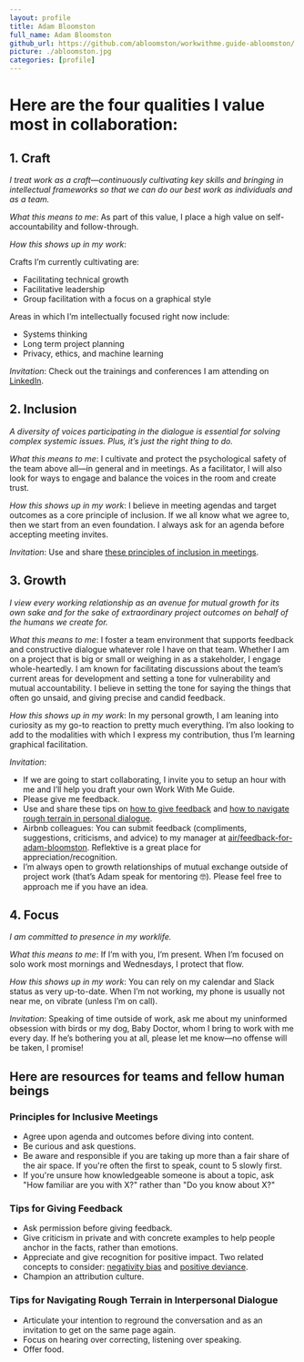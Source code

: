 ```yaml
---
layout: profile
title: Adam Bloomston
full_name: Adam Bloomston
github_url: https://github.com/abloomston/workwithme.guide-abloomston/
picture: ./abloomston.jpg
categories: [profile]
---
```


# Here are the four qualities I value most in collaboration:

## 1. Craft

_I treat work as a craft—continuously cultivating key skills and bringing in intellectual frameworks so that we can do our best work as individuals and as a team._

_What this means to me_: As part of this value, I place a high value on self-accountability and follow-through. 

_How this shows up in my work_:

Crafts I’m currently cultivating are:

* Facilitating technical growth
* Facilitative leadership
* Group facilitation with a focus on a graphical style

Areas in which I’m intellectually focused right now include:

* Systems thinking
* Long term project planning
* Privacy, ethics, and machine learning

_Invitation_: Check out the trainings and conferences I am attending on [LinkedIn](https://www.linkedin.com/in/adam-bloomston/).

## 2. Inclusion

_A diversity of voices participating in the dialogue is essential for solving complex systemic issues. Plus, it’s just the right thing to do._

_What this means to me_: I cultivate and protect the psychological safety of the team above all—in general and in meetings. As a facilitator, I will also look for ways to engage and balance the voices in the room and create trust.

_How this shows up in my work_: I believe in meeting agendas and target outcomes as a core principle of inclusion. If we all know what we agree to, then we start from an even foundation. I always ask for an agenda before accepting meeting invites.

_Invitation_: Use and share [these principles of inclusion in meetings](#principles-for-inclusive-meetings).

## 3. Growth

_I view every working relationship as an avenue for mutual growth for its own sake and for the sake of extraordinary project outcomes on behalf of the humans we create for._

_What this means to me_: I foster a team environment that supports feedback and constructive dialogue whatever role I have on that team. Whether I am on a project that is big or small or weighing in as a stakeholder, I engage whole-heartedly. I am known for facilitating discussions about the team’s current areas for development and setting a tone for vulnerability and mutual accountability. I believe in setting the tone for saying the things that often go unsaid, and giving precise and candid feedback.

_How this shows up in my work_: In my personal growth, I am leaning into curiosity as my go-to reaction to pretty much everything. I’m also looking to add to the modalities with which I express my contribution, thus I’m learning graphical facilitation.

_Invitation_:

* If we are going to start collaborating, I invite you to setup an hour with me and I’ll help you draft your own Work With Me Guide.
* Please give me feedback.
* Use and share these tips on [how to give feedback](#tips-for-giving-feedback) and [how to navigate rough terrain in personal dialogue](#tips-for-navigating-rough-terrain-in-interpersonal-dialogue).
* Airbnb colleagues: You can submit feedback (compliments, suggestions, criticisms, and advice) to my manager at [air/feedback-for-adam-bloomston](https://air/feedback-for-adam-bloomston). Reflektive is a great place for appreciation/recognition.
* I’m always open to growth relationships of mutual exchange outside of project work (that’s Adam speak for mentoring 🤓). Please feel free to approach me if you have an idea.

## 4. Focus

_I am committed to presence in my worklife._

_What this means to me_: If I’m with you, I’m present. When I’m focused on solo work most mornings and Wednesdays, I protect that flow.

_How this shows up in my work_: You can rely on my calendar and Slack status as very up-to-date. When I’m not working, my phone is usually not near me, on vibrate (unless I’m on call).

_Invitation_: Speaking of time outside of work, ask me about my uninformed obsession with birds or my dog, Baby Doctor, whom I bring to work with me every day. If he’s bothering you at all, please let me know—no offense will be taken, I promise!

## Here are resources for teams and fellow human beings

### Principles for Inclusive Meetings

* Agree upon agenda and outcomes before diving into content.
* Be curious and ask questions.
* Be aware and responsible if you are taking up more than a fair share of the air space. If you're often the first to speak, count to 5 slowly first.
* If you're unsure how knowledgeable someone is about a topic, ask "How familiar are you with X?" rather than "Do you know about X?"

### Tips for Giving Feedback

* Ask permission before giving feedback.
* Give criticism in private and with concrete examples to help people anchor in the facts, rather than emotions.
* Appreciate and give recognition for positive impact. Two related concepts to consider: [negativity bias](https://en.wikipedia.org/wiki/Negativity_bias) and [positive deviance](https://en.wikipedia.org/wiki/Positive_deviance).
* Champion an attribution culture.

### Tips for Navigating Rough Terrain in Interpersonal Dialogue

* Articulate your intention to reground the conversation and as an invitation to get on the same page again.
* Focus on hearing over correcting, listening over speaking.
* Offer food.
